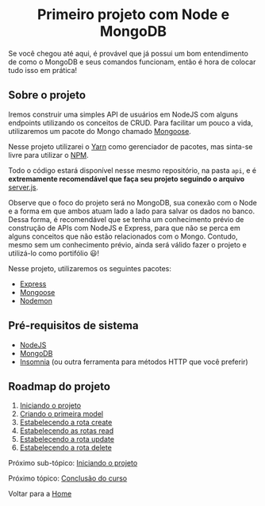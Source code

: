 <h1 align="center" id="primeiro-projeto">Primeiro projeto com Node e MongoDB</h1>

Se você chegou até aqui, é provável que já possui um bom entendimento de como o MongoDB e seus comandos funcionam, então é hora de colocar tudo isso em prática!

<h2 id="sobre-projeto">Sobre o projeto</h2>

Iremos construir uma simples API de usuários em NodeJS com alguns endpoints utilizando os conceitos de CRUD. Para facilitar um pouco a vida, utilizaremos um pacote do Mongo chamado [Mongoose](https://www.npmjs.com/package/mongoose).

Nesse projeto utilizarei o [Yarn](https://yarnpkg.com/) como gerenciador de pacotes, mas sinta-se livre para utilizar o [NPM](https://www.npmjs.com/).

Todo o código estará disponível nesse mesmo repositório, na pasta `api`, e é **extremamente recomendável que faça seu projeto seguindo o arquivo** [server.js](../api/server.js).

Observe que o foco do projeto será no MongoDB, sua conexão com o Node e a forma em que ambos atuam lado a lado para salvar os dados no banco. Dessa forma, é recomendável que se tenha um conhecimento prévio de construção de APIs com NodeJS e Express, para que não se perca em alguns conceitos que não estão relacionados com o Mongo. Contudo, mesmo sem um conhecimento prévio, ainda será válido fazer o projeto e utilizá-lo como portifólio 😃!

Nesse projeto, utilizaremos os seguintes pacotes:

- [Express](https://www.npmjs.com/package/express)
- [Mongoose](https://www.npmjs.com/package/mongoose)
- [Nodemon](https://www.npmjs.com/package/nodemon)

<h2>Pré-requisitos de sistema</h2>

- [NodeJS](https://nodejs.org/en/)
- [MongoDB](https://www.mongodb.com/)
- [Insomnia](https://insomnia.rest/download) (ou outra ferramenta para métodos HTTP que você preferir)

<h2>Roadmap do projeto</h2>

1. <a href="4-1-iniciando-projeto.md#iniciando-projeto">Iniciando o projeto</a>
2. <a href="4-2-criando-model.md#criando-model">Criando o primeira model</a>
3. <a href="4-3-estabelecendo-rota-create.md#estabelecendo-rota-create">Estabelecendo a rota create</a>
4. <a href="4-4-estabelecendo-rota-read.md#estabelecendo-rota-read">Estabelecendo as rotas read</a>
5. <a href="4-5-estabelecendo-rota-update.md#estabelecendo-rota-update">Estabelecendo a rota update</a>
6. <a href="4-6-estabelecendo-rota-delete.md#estabelecendo-rota-delete">Estabelecendo a rota delete</a>


Próximo sub-tópico: <a href="4-1-iniciando-projeto.md#iniciando-projeto">Iniciando o projeto</a>

Próximo tópico: <a href="5-conclusao.md#conclusao">Conclusão do curso</a>

Voltar para a <a href="../README.md#readme">Home</a>

